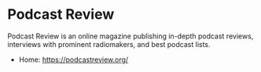 # Podcast Review
Podcast Review is an online magazine publishing in-depth podcast reviews, interviews with prominent radiomakers, and best podcast lists.

* Home: https://podcastreview.org/
